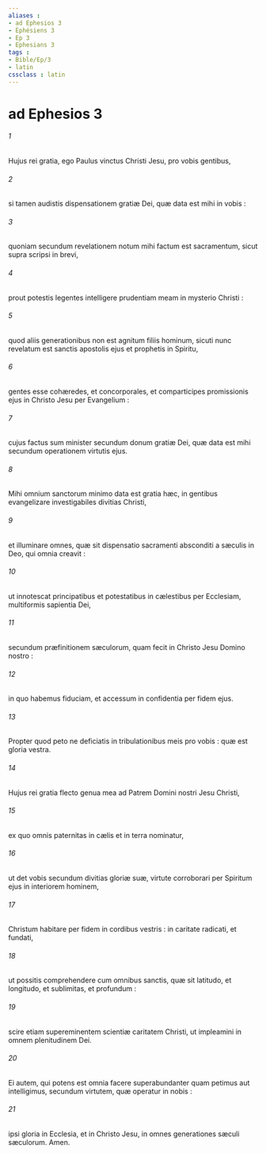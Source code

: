```yaml
---
aliases : 
- ad Ephesios 3
- Éphésiens 3
- Ep 3
- Ephesians 3
tags : 
- Bible/Ep/3
- latin
cssclass : latin
---
```


# ad Ephesios 3

###### 1
Hujus rei gratia, ego Paulus vinctus Christi Jesu, pro vobis gentibus,
###### 2
si tamen audistis dispensationem gratiæ Dei, quæ data est mihi in vobis :
###### 3
quoniam secundum revelationem notum mihi factum est sacramentum, sicut supra scripsi in brevi,
###### 4
prout potestis legentes intelligere prudentiam meam in mysterio Christi :
###### 5
quod aliis generationibus non est agnitum filiis hominum, sicuti nunc revelatum est sanctis apostolis ejus et prophetis in Spiritu,
###### 6
gentes esse cohæredes, et concorporales, et comparticipes promissionis ejus in Christo Jesu per Evangelium :
###### 7
cujus factus sum minister secundum donum gratiæ Dei, quæ data est mihi secundum operationem virtutis ejus.
###### 8
Mihi omnium sanctorum minimo data est gratia hæc, in gentibus evangelizare investigabiles divitias Christi,
###### 9
et illuminare omnes, quæ sit dispensatio sacramenti absconditi a sæculis in Deo, qui omnia creavit :
###### 10
ut innotescat principatibus et potestatibus in cælestibus per Ecclesiam, multiformis sapientia Dei,
###### 11
secundum præfinitionem sæculorum, quam fecit in Christo Jesu Domino nostro :
###### 12
in quo habemus fiduciam, et accessum in confidentia per fidem ejus.
###### 13
Propter quod peto ne deficiatis in tribulationibus meis pro vobis : quæ est gloria vestra.
###### 14
Hujus rei gratia flecto genua mea ad Patrem Domini nostri Jesu Christi,
###### 15
ex quo omnis paternitas in cælis et in terra nominatur,
###### 16
ut det vobis secundum divitias gloriæ suæ, virtute corroborari per Spiritum ejus in interiorem hominem,
###### 17
Christum habitare per fidem in cordibus vestris : in caritate radicati, et fundati,
###### 18
ut possitis comprehendere cum omnibus sanctis, quæ sit latitudo, et longitudo, et sublimitas, et profundum :
###### 19
scire etiam supereminentem scientiæ caritatem Christi, ut impleamini in omnem plenitudinem Dei.
###### 20
Ei autem, qui potens est omnia facere superabundanter quam petimus aut intelligimus, secundum virtutem, quæ operatur in nobis :
###### 21
ipsi gloria in Ecclesia, et in Christo Jesu, in omnes generationes sæculi sæculorum. Amen.
